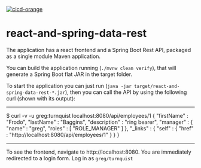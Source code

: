[![cicd-orange](https://github.com/alefred/orange-challenge/actions/workflows/cicd-orange.yml/badge.svg)](https://github.com/alefred/orange-challenge/actions/workflows/cicd-orange.yml)

# react-and-spring-data-rest

The application has a react frontend and a Spring Boot Rest API, packaged as a single module Maven application.

You can build the application running (`./mvnw clean verify`), that will generate a Spring Boot flat JAR in the target folder.

To start the application you can just run (`java -jar target/react-and-spring-data-rest-*.jar`), then you can call the API by using the following curl (shown with its output):

---

\$ curl -v -u greg:turnquist localhost:8080/api/employees/1
{
"firstName" : "Frodo",
"lastName" : "Baggins",
"description" : "ring bearer",
"manager" : {
"name" : "greg",
"roles" : [ "ROLE_MANAGER" ]
},
"\_links" : {
"self" : {
"href" : "http://localhost:8080/api/employees/1"
}
}
}

---

To see the frontend, navigate to http://localhost:8080. You are immediately redirected to a login form. Log in as `greg/turnquist`
